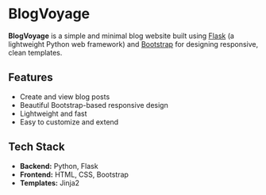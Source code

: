 # BlogVoyage

**BlogVoyage** is a simple and minimal blog website built using [Flask](https://flask.palletsprojects.com/) (a lightweight Python web framework) and [Bootstrap](https://getbootstrap.com/) for designing responsive, clean templates.

## Features

- Create and view blog posts
- Beautiful Bootstrap-based responsive design
- Lightweight and fast
- Easy to customize and extend

## Tech Stack

- **Backend:** Python, Flask
- **Frontend:** HTML, CSS, Bootstrap
- **Templates:** Jinja2
